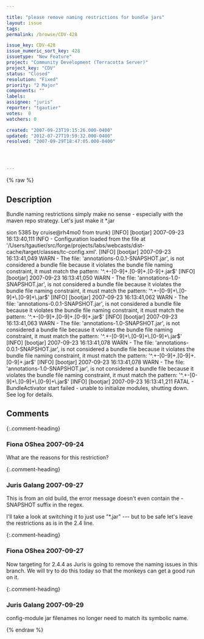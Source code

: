 ```yaml
---

title: "please remove naming restrictions for bundle jars"
layout: issue
tags: 
permalink: /browse/CDV-428

issue_key: CDV-428
issue_numeric_sort_key: 428
issuetype: "New Feature"
project: "Community Development (Terracotta Server)"
project_key: "CDV"
status: "Closed"
resolution: "Fixed"
priority: "2 Major"
components: ""
labels: 
assignee: "juris"
reporter: "tgautier"
votes:  0
watchers: 0

created: "2007-09-23T19:15:26.000-0400"
updated: "2012-07-27T19:59:32.000-0400"
resolved: "2007-09-29T18:47:05.000-0400"




---
```


{% raw %}

## Description

<div markdown="1" class="description">

Bundle naming restrictions simply make no sense - especially with the maven repo strategy.   Let's just make it \*.jar 

sion 5385 by cruise@rh4mo0 from trunk)
[INFO] [bootjar] 2007-09-23 16:13:40,111 INFO - Configuration loaded from the file at '/Users/tgautier/src/forge/projects/labs/webcasts/dist-cache/target/classes/tc-config.xml'.
[INFO] [bootjar] 2007-09-23 16:13:41,049 WARN - The file: 'annotations-0.0.1-SNAPSHOT.jar', is not considered a bundle file because it violates the bundle file naming constraint, it must match the pattern: '^.+-[0-9]+\.[0-9]+\.[0-9]+\.jar$' 
[INFO] [bootjar] 2007-09-23 16:13:41,050 WARN - The file: 'annotations-1.0-SNAPSHOT.jar', is not considered a bundle file because it violates the bundle file naming constraint, it must match the pattern: '^.+-[0-9]+\.[0-9]+\.[0-9]+\.jar$' 
[INFO] [bootjar] 2007-09-23 16:13:41,062 WARN - The file: 'annotations-0.0.1-SNAPSHOT.jar', is not considered a bundle file because it violates the bundle file naming constraint, it must match the pattern: '^.+-[0-9]+\.[0-9]+\.[0-9]+\.jar$' 
[INFO] [bootjar] 2007-09-23 16:13:41,063 WARN - The file: 'annotations-1.0-SNAPSHOT.jar', is not considered a bundle file because it violates the bundle file naming constraint, it must match the pattern: '^.+-[0-9]+\.[0-9]+\.[0-9]+\.jar$' 
[INFO] [bootjar] 2007-09-23 16:13:41,078 WARN - The file: 'annotations-0.0.1-SNAPSHOT.jar', is not considered a bundle file because it violates the bundle file naming constraint, it must match the pattern: '^.+-[0-9]+\.[0-9]+\.[0-9]+\.jar$' 
[INFO] [bootjar] 2007-09-23 16:13:41,078 WARN - The file: 'annotations-1.0-SNAPSHOT.jar', is not considered a bundle file because it violates the bundle file naming constraint, it must match the pattern: '^.+-[0-9]+\.[0-9]+\.[0-9]+\.jar$' 
[INFO] [bootjar] 2007-09-23 16:13:41,211 FATAL - BundleActivator start failed - unable to initialize modules, shutting down. See log for details.


</div>

## Comments


{:.comment-heading}
### **Fiona OShea** <span class="date">2007-09-24</span>

<div markdown="1" class="comment">

What are the reasons for this restriction?

</div>


{:.comment-heading}
### **Juris Galang** <span class="date">2007-09-27</span>

<div markdown="1" class="comment">

This is from an old build, the error message doesn't even contain the -SNAPSHOT suffix in the regex. 

I'll take a look at switching it to just use "\*.jar" --- but to be safe let's leave the restrictions as is in the 2.4 line. 

</div>


{:.comment-heading}
### **Fiona OShea** <span class="date">2007-09-27</span>

<div markdown="1" class="comment">

Now targeting for 2.4.4 as Juris is going to remove the naming issues in this branch. We will try to do this today so that the monkeys can get a good run on it.

</div>


{:.comment-heading}
### **Juris Galang** <span class="date">2007-09-29</span>

<div markdown="1" class="comment">

config-module jar filenames no longer need to match its symbolic name.


</div>



{% endraw %}
